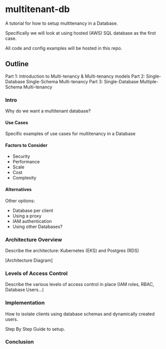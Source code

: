 # multitenant-db

A tutorial for how to setup multitenancy in a Database.

Specifically we will look at using hosted (AWS) SQL database as the first case.

All code and config examples will be hosted in this repo.

## Outline

Part 1: Introduction to Multi-tenancy & Multi-tenancy models
Part 2: Single-Database Single-Schema Multi-tenancy
Part 3: Single-Database Multiple-Schema Multi-tenancy


### Intro

Why do we want a multitenant database?

#### Use Cases

Specific examples of use cases for multitenancy in a Database

#### Factors to Consider

- Security
- Performance
- Scale
- Cost
- Complexity

#### Alternatives

Other options:

- Database per client
- Using a proxy
- IAM authentication
- Using other Databases?

### Architecture Overview

Describe the architecture: Kubernetes (EKS) and Postgres (RDS)

[Architecture Diagram]

### Levels of Access Control

Describe the various levels of access control in place (IAM roles, RBAC, Database Users...)

### Implementation

How to isolate clients using database schemas and dynamically created users.

Step By Step Guide to setup.

### Conclusion

